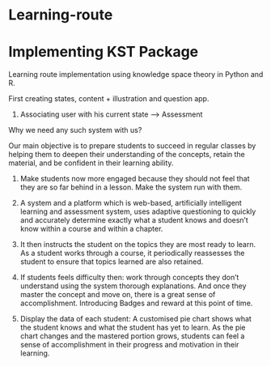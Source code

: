 ﻿# Learning-route

# Implementing KST Package
Learning route implementation using knowledge space theory in Python and R.

First creating states, content + illustration and question app.
1. Associating user with his current state --> Assessment


Why we need any such system with us?

Our main objective is to prepare students to succeed in regular classes by helping them to deepen their understanding of the concepts, retain the material, and be confident in their learning ability.

1. Make students now more engaged because they should not feel that they are so far behind in a lesson. Make the system run with them.

3. A system and a platform which is web-based, artificially intelligent learning and
assessment system, uses adaptive questioning to quickly and accurately determine exactly what a student knows and doesn’t know within a course and within a chapter.

3. It then instructs the student on the topics they are most ready to learn. As a student works through a course, it periodically reassesses the student to ensure that topics learned are also retained.

4. If students feels difficulty then:  work through concepts they don’t understand using the system thorough explanations. And once they master the concept and move on, there is a great sense of accomplishment. Introducing Badges and reward at this point of time.

5. Display the data of each student:  A customised pie chart shows what the student knows and what the student has yet to learn. As the pie chart changes and the mastered portion grows, students can feel a sense of accomplishment in their progress and motivation in their learning.
